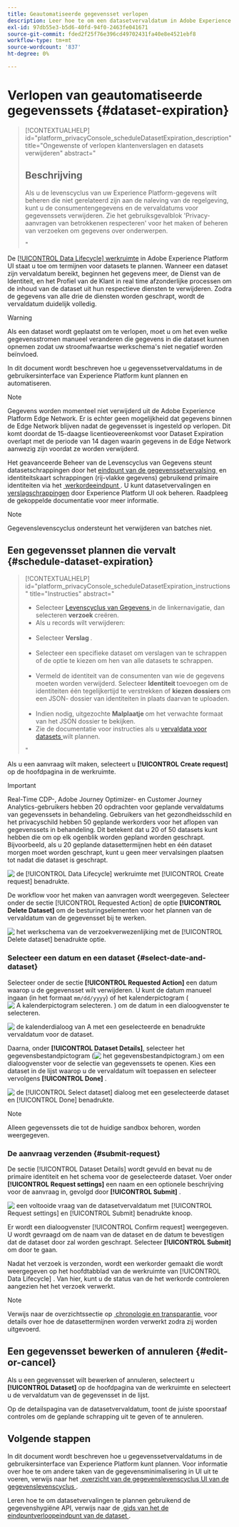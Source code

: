```yaml
---
title: Geautomatiseerde gegevensset verlopen
description: Leer hoe te om een datasetvervaldatum in Adobe Experience Platform UI te plannen.
exl-id: 97db55e3-b5d6-40fd-94f0-2463fe041671
source-git-commit: fded2f25f76e396cd49702431fa40e8e4521ebf8
workflow-type: tm+mt
source-wordcount: '837'
ht-degree: 0%

---
```


# Verlopen van geautomatiseerde gegevenssets {#dataset-expiration}

>[!CONTEXTUALHELP]
>id="platform_privacyConsole_scheduleDatasetExpiration_description"
>title="Ongewenste of verlopen klantenverslagen en datasets verwijderen"
>abstract="<h2>Beschrijving</h2><p>Als u de levenscyclus van uw Experience Platform-gegevens wilt beheren die niet gerelateerd zijn aan de naleving van de regelgeving, kunt u de consumentengegevens en de vervaldatums voor gegevenssets verwijderen. Zie het gebruiksgevalblok &#39;Privacy-aanvragen van betrokkenen respecteren&#39; voor het maken of beheren van verzoeken om gegevens over onderwerpen.</p>"

De [[!UICONTROL Data Lifecycle] werkruimte &#x200B;](./overview.md) in Adobe Experience Platform UI staat u toe om termijnen voor datasets te plannen. Wanneer een dataset zijn vervaldatum bereikt, beginnen het gegevens meer, de Dienst van de Identiteit, en het Profiel van de Klant in real time afzonderlijke processen om de inhoud van de dataset uit hun respectieve diensten te verwijderen. Zodra de gegevens van alle drie de diensten worden geschrapt, wordt de vervaldatum duidelijk volledig.

>[!WARNING]
>
>Als een dataset wordt geplaatst om te verlopen, moet u om het even welke gegevensstromen manueel veranderen die gegevens in die dataset kunnen opnemen zodat uw stroomafwaartse werkschema&#39;s niet negatief worden beïnvloed.

In dit document wordt beschreven hoe u gegevenssetvervaldatums in de gebruikersinterface van Experience Platform kunt plannen en automatiseren.

>[!NOTE]
>
>Gegevens worden momenteel niet verwijderd uit de Adobe Experience Platform Edge Network. Er is echter geen mogelijkheid dat gegevens binnen de Edge Network blijven nadat de gegevensset is ingesteld op verlopen. Dit komt doordat de 15-daagse licentieovereenkomst voor Dataset Expiration overlapt met de periode van 14 dagen waarin gegevens in de Edge Network aanwezig zijn voordat ze worden verwijderd.

Het geavanceerde Beheer van de Levenscyclus van Gegevens steunt datasetschrappingen door het [&#x200B; eindpunt van de gegevenssetvervalsing &#x200B;](../api/dataset-expiration.md) en identiteitskaart schrappingen (rij-vlakke gegevens) gebruikend primaire identiteiten via het [&#x200B; werkordeeindpunt &#x200B;](../api/workorder.md). U kunt datasetvervalingen en [&#x200B; verslagschrappingen &#x200B;](./record-delete.md) door Experience Platform UI ook beheren. Raadpleeg de gekoppelde documentatie voor meer informatie.

>[!NOTE]
>
>Gegevenslevenscyclus ondersteunt het verwijderen van batches niet.

## Een gegevensset plannen die vervalt {#schedule-dataset-expiration}

>[!CONTEXTUALHELP]
>id="platform_privacyConsole_scheduleDatasetExpiration_instructions"
>title="Instructies"
>abstract="<ul><li>Selecteer <a href="https://experienceleague.adobe.com/docs/experience-platform/hygiene/ui/overview.html?lang=nl-NL"> Levenscyclus van Gegevens </a> in de linkernavigatie, dan selecteren <b> verzoek </b> creëren.</li><li>Als u records wilt verwijderen:</li>   <li>Selecteer <b> Verslag </b>.</li>   <li>Selecteer een specifieke dataset om verslagen van te schrappen of de optie te kiezen om hen van alle datasets te schrappen.</li>   <li>Vermeld de identiteit van de consumenten van wie de gegevens moeten worden verwijderd. Selecteer <b> Identiteit </b> toevoegen om de identiteiten één tegelijkertijd te verstrekken of <b> kiezen dossiers </b> om een JSON- dossier van identiteiten in plaats daarvan te uploaden.</li>   <li>Indien nodig, uitgezochte <b> Malplaatje </b> om het verwachte formaat van het JSON dossier te bekijken.</li><li>Zie de documentatie voor instructies als u <a href="https://experienceleague.adobe.com/docs/experience-platform/hygiene/ui/dataset-expiration.html?lang=nl-NL#schedule-dataset-expiration"> vervaldata voor datasets </a> wilt plannen.</li></ul>"

Als u een aanvraag wilt maken, selecteert u **[!UICONTROL Create request]** op de hoofdpagina in de werkruimte.

>[!IMPORTANT]
>
>Real-Time CDP-, Adobe Journey Optimizer- en Customer Journey Analytics-gebruikers hebben 20 opdrachten voor geplande vervaldatums van gegevenssets in behandeling. Gebruikers van het gezondheidsschild en het privacyschild hebben 50 geplande werkorders voor het aflopen van gegevenssets in behandeling. Dit betekent dat u 20 of 50 datasets kunt hebben die om op elk ogenblik worden gepland worden geschrapt.<br> Bijvoorbeeld, als u 20 geplande datasettermijnen hebt en één dataset morgen moet worden geschrapt, kunt u geen meer vervalsingen plaatsen tot nadat die dataset is geschrapt.

![&#x200B; de [!UICONTROL Data Lifecycle] werkruimte met [!UICONTROL Create request] benadrukte.](../images/ui/ttl/create-request-button.png)

De workflow voor het maken van aanvragen wordt weergegeven. Selecteer onder de sectie [!UICONTROL Requested Action] de optie **[!UICONTROL Delete Dataset]** om de besturingselementen voor het plannen van de vervaldatum van de gegevensset bij te werken.

![&#x200B; het werkschema van de verzoekverwezenlijking met de [!UICONTROL Delete dataset] benadrukte optie.](../images/ui/ttl/dataset-selected.png)

### Selecteer een datum en een dataset {#select-date-and-dataset}

Selecteer onder de sectie **[!UICONTROL Requested Action]** een datum waarop u de gegevensset wilt verwijderen. U kunt de datum manueel ingaan (in het formaat `mm/dd/yyyy`) of het kalenderpictogram (![&#x200B; A kalenderpictogram selecteren.](/help/images/icons/calendar.png) ) om de datum in een dialoogvenster te selecteren.

![&#x200B; de kalenderdialoog van A met een geselecteerde en benadrukte vervaldatum voor de dataset.](../images/ui/ttl/select-date.png)

Daarna, onder **[!UICONTROL Dataset Details]**, selecteer het gegevensbestandpictogram (![&#x200B; het gegevensbestandpictogram.](/help/images/icons/database.png)) om een dialoogvenster voor de selectie van gegevenssets te openen. Kies een dataset in de lijst waarop u de vervaldatum wilt toepassen en selecteer vervolgens **[!UICONTROL Done]** .

![&#x200B; de [!UICONTROL Select dataset] dialoog met een geselecteerde dataset en [!UICONTROL Done] benadrukte.](../images/ui/ttl/select-dataset.png)

>[!NOTE]
>
>Alleen gegevenssets die tot de huidige sandbox behoren, worden weergegeven.

### De aanvraag verzenden {#submit-request}

De sectie [!UICONTROL Dataset Details] wordt gevuld en bevat nu de primaire identiteit en het schema voor de geselecteerde dataset. Voer onder **[!UICONTROL Request settings]** een naam en een optionele beschrijving voor de aanvraag in, gevolgd door **[!UICONTROL Submit]** .

![&#x200B; een voltooide vraag van de datasetvervaldatum met [!UICONTROL Request settings] en [!UICONTROL Submit] benadrukte knoop.](../images/ui/ttl/submit.png)

Er wordt een dialoogvenster [!UICONTROL Confirm request] weergegeven. U wordt gevraagd om de naam van de dataset en de datum te bevestigen dat de dataset door zal worden geschrapt. Selecteer **[!UICONTROL Submit]** om door te gaan.

Nadat het verzoek is verzonden, wordt een werkorder gemaakt die wordt weergegeven op het hoofdtabblad van de werkruimte van [!UICONTROL Data Lifecycle] . Van hier, kunt u de status van de het werkorde controleren aangezien het het verzoek verwerkt.

>[!NOTE]
>
>Verwijs naar de overzichtssectie op [&#x200B; chronologie en transparantie &#x200B;](../home.md#dataset-expiration-transparency) voor details over hoe de datasettermijnen worden verwerkt zodra zij worden uitgevoerd.

## Een gegevensset bewerken of annuleren {#edit-or-cancel}

Als u een gegevensset wilt bewerken of annuleren, selecteert u **[!UICONTROL Dataset]** op de hoofdpagina van de werkruimte en selecteert u de vervaldatum van de gegevensset in de lijst.

Op de detailspagina van de datasetvervaldatum, toont de juiste spoorstaaf controles om de geplande schrapping uit te geven of te annuleren.

## Volgende stappen

In dit document wordt beschreven hoe u gegevenssetvervaldatums in de gebruikersinterface van Experience Platform kunt plannen. Voor informatie over hoe te om andere taken van de gegevensminimalisering in UI uit te voeren, verwijs naar het [&#x200B; overzicht van de gegevenslevenscyclus UI van de gegevenslevenscyclus &#x200B;](./overview.md).

Leren hoe te om datasetvervalingen te plannen gebruikend de gegevenshygiëne API, verwijs naar de [&#x200B; gids van het de eindpuntverloopeindpunt van de dataset &#x200B;](../api/dataset-expiration.md).
